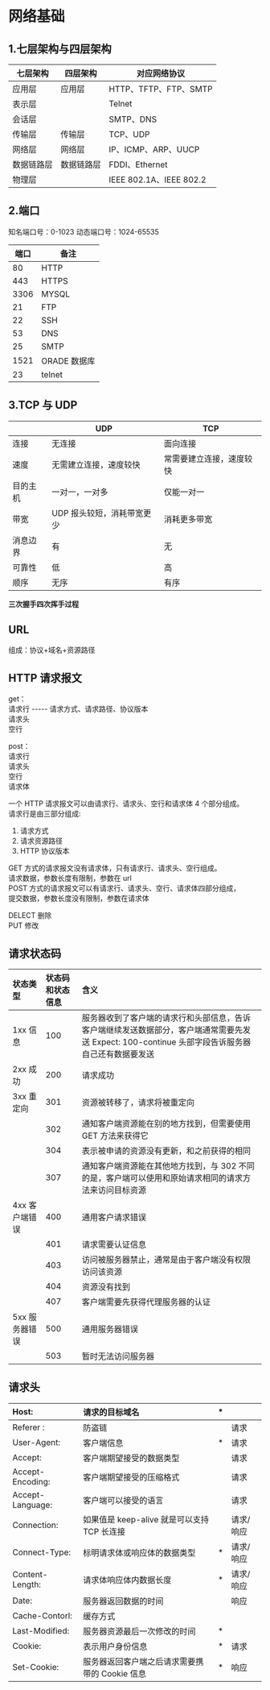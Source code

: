 # 网络基础

## 1.七层架构与四层架构

| 七层架构   | 四层架构   | 对应网络协议            |
| ---------- | ---------- | ----------------------- |
| 应用层     | 应用层     | HTTP、TFTP、FTP、SMTP   |
| 表示层     |            | Telnet                  |
| 会话层     |            | SMTP、DNS               |
| 传输层     | 传输层     | TCP、UDP                |
| 网络层     | 网络层     | IP、ICMP、ARP、UUCP     |
| 数据链路层 | 数据链路层 | FDDI、Ethernet          |
| 物理层     |            | IEEE 802.1A、IEEE 802.2 |

## 2.端口

知名端口号：0-1023
动态端口号：1024-65535

| 端口 | 备注         |
| ---- | ------------ |
| 80   | HTTP         |
| 443  | HTTPS        |
| 3306 | MYSQL        |
| 21   | FTP          |
| 22   | SSH          |
| 53   | DNS          |
| 25   | SMTP         |
| 1521 | ORADE 数据库 |
| 23   | telnet       |

## 3.TCP 与 UDP

|          | UDP                        | TCP                      |
| -------- | -------------------------- | ------------------------ |
| 连接     | 无连接                     | 面向连接                 |
| 速度     | 无需建立连接，速度较快     | 常需要建立连接，速度较快 |
| 目的主机 | 一对一，一对多             | 仅能一对一               |
| 带宽     | UDP 报头较短，消耗带宽更少 | 消耗更多带宽             |
| 消息边界 | 有                         | 无                       |
| 可靠性   | 低                         | 高                       |
| 顺序     | 无序                       | 有序                     |

**三次握手四次挥手过程**

## URL

组成：协议+域名+资源路径

## HTTP 请求报文

get：  
请求行 ----- 请求方式、请求路径、协议版本  
请求头  
空行

post：  
请求行  
请求头  
空行  
请求体

一个 HTTP 请求报文可以由请求行、请求头、空行和请求体 4 个部分组成。  
请求行是由三部分组成:

1. 请求方式
2. 请求资源路径
3. HTTP 协议版本

GET 方式的请求报文没有请求体，只有请求行、请求头、空行组成。  
请求数据，参数长度有限制，参数在 url  
POST 方式的请求报文可以有请求行、请求头、空行、请求体四部分组成，  
提交数据，参数长度没有限制，参数在请求体

DELECT 删除  
PUT 修改

## 请求状态码

| 状态类型       | 状态码和状态信息 | 含义                                                                                                                                             |
| :------------- | :--------------- | :----------------------------------------------------------------------------------------------------------------------------------------------- |
| 1xx 信息       | 100              | 服务器收到了客户端的请求行和头部信息，告诉客户端继续发送数据部分，客户端通常需要先发送 Expect: 100-continue 头部字段告诉服务器自己还有数据要发送 |
| 2xx 成功       | 200              | 请求成功                                                                                                                                         |
| 3xx 重定向     | 301              | 资源被转移了，请求将被重定向                                                                                                                     |
|                | 302              | 通知客户端资源能在别的地方找到，但需要使用 GET 方法来获得它                                                                                      |
|                | 304              | 表示被申请的资源没有更新，和之前获得的相同                                                                                                       |
|                | 307              | 通知客户端资源能在其他地方找到，与 302 不同的是，客户端可以使用和原始请求相同的请求方法来访问目标资源                                            |
| 4xx 客户端错误 | 400              | 通用客户请求错误                                                                                                                                 |
|                | 401              | 请求需要认证信息                                                                                                                                 |
|                | 403              | 访问被服务器禁止，通常是由于客户端没有权限访问该资源                                                                                             |
|                | 404              | 资源没有找到                                                                                                                                     |
|                | 407              | 客户端需要先获得代理服务器的认证                                                                                                                 |
| 5xx 服务器错误 | 500              | 通用服务器错误                                                                                                                                   |
|                | 503              | 暂时无法访问服务器                                                                                                                               |

## 请求头

| Host:            | 请求的目标域名                                 | \*  |           |
| :--------------- | :--------------------------------------------- | :-- | :-------- |
| Referer :        | 防盗链                                         |     | 请求      |
| User-Agent:      | 客户端信息                                     | \*  | 请求      |
| Accept:          | 客户端期望接受的数据类型                       |     | 请求      |
| Accept-Encoding: | 客户端期望接受的压缩格式                       |     | 请求      |
| Accept-Language: | 客户端可以接受的语言                           |     | 请求      |
| Connection:      | 如果值是 keep-alive 就是可以支持 TCP 长连接    |     | 请求/响应 |
| Connect-Type:    | 标明请求体或响应体的数据类型                   | \*  | 请求/响应 |
| Content-Length:  | 请求体响应体内数据长度                         | \*  | 请求/响应 |
| Date:            | 服务器返回数据的时间                           |     | 响应      |
| Cache-Contorl:   | 缓存方式                                       |     |           |
| Last-Modified:   | 服务器资源最后一次修改的时间                   | \*  |           |
| Cookie:          | 表示用户身份信息                               | \*  | 请求      |
| Set-Cookie:      | 服务器返回客户端之后请求需要携带的 Cookie 信息 | \*  | 响应      |
